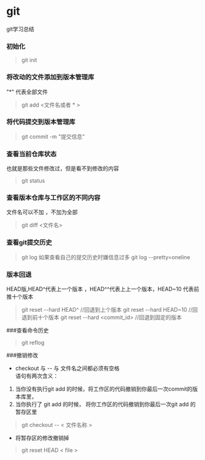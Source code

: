 # git

git学习总结

### 初始化
> git init

### 将改动的文件添加到版本管理库
  "*" 代表全部文件
>git add <文件名或者 * >

### 将代码提交到版本管理库
> git commit -m "提交信息"

### 查看当前仓库状态
  也就是那些文件修改过，但是看不到修改的内容
> git status

### 查看版本仓库与工作区的不同内容
  文件名可以不加 ，不加为全部
> git diff <文件名>

### 查看git提交历史
> git log
  如果查看自己的提交历史时嫌信息过多
>git log --pretty=oneline
### 版本回退
  HEAD版,HEAD^代表上一个版本 ，HEAD^^代表上上一个版本，HEAD~10 代表前推十个版本
> git reset --hard HEAD^  //回退到上个版本
> git reset --hard HEAD~10 //回退到前十个版本
> git reset --hard <commit_id> //回退到固定的版本

###查看命令历史
>git reflog

###撤销修改
*  checkout 与 -- 与 文件名之间都必须有空格<br />
  语句有两次含义：<br />
  1. 当你没有执行git add 的时候，将工作区的代码撤销到你最后一次commit的版本库里，
  2. 当你执行了 git add 的时候， 将你工作区的代码撤销到你最后一次git add 的暂存区里
> git checkout -- < 文件名称 >
* 将暂存区的修改撤销掉
>git reset HEAD < file >